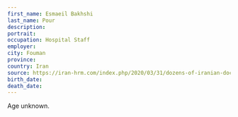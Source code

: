 ```yaml
---
first_name: Esmaeil Bakhshi
last_name: Pour
description: 
portrait: 
occupation: Hospital Staff
employer: 
city: Fouman
province: 
country: Iran
source: https://iran-hrm.com/index.php/2020/03/31/dozens-of-iranian-doctors-died-during-irans-coronavirus-crisis/
birth_date: 
death_date: 
---
```


Age unknown.